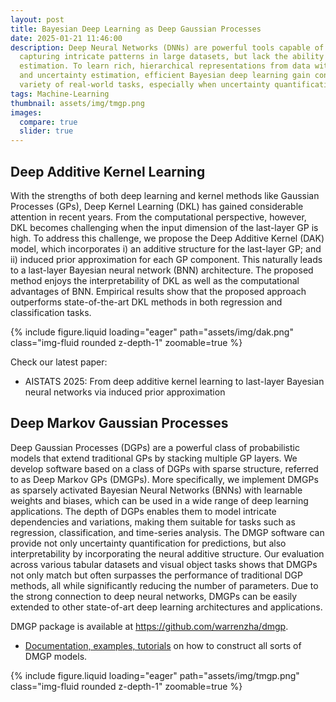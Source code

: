 ```yaml
---
layout: post
title: Bayesian Deep Learning as Deep Gaussian Processes
date: 2025-01-21 11:46:00
description: Deep Neural Networks (DNNs) are powerful tools capable of 
  capturing intricate patterns in large datasets, but lack the ability to provide uncertainty 
  estimation. To learn rich, hierarchical representations from data with proper interpretability 
  and uncertainty estimation, efficient Bayesian deep learning gain considerable attention in a 
  variety of real-world tasks, especially when uncertainty quantification is critical.
tags: Machine-Learning
thumbnail: assets/img/tmgp.png
images:
  compare: true
  slider: true
---
```


## Deep Additive Kernel Learning

With the strengths of both deep learning and kernel methods like Gaussian Processes (GPs), 
Deep Kernel Learning (DKL) has gained considerable attention in recent years. From the 
computational perspective, however, DKL becomes challenging when the input dimension of the 
last-layer GP is high. To address this challenge, we propose the Deep Additive Kernel (DAK) 
model, which incorporates i) an additive structure for the last-layer GP; and ii) induced 
prior approximation for each GP component. This naturally leads to a last-layer Bayesian neural 
network (BNN) architecture. The proposed method enjoys the interpretability of DKL as well as 
the computational advantages of BNN. Empirical results show that the proposed approach outperforms 
state-of-the-art DKL methods in both regression and classification tasks.

<div class="row mt-3">
    <div class="col-sm mt-3 mt-md-0">
        {% include figure.liquid loading="eager" path="assets/img/dak.png" class="img-fluid rounded z-depth-1" zoomable=true %}
    </div>
</div>

Check our latest paper:

- AISTATS 2025: From deep additive kernel learning to last-layer Bayesian neural networks via induced prior approximation

## Deep Markov Gaussian Processes

Deep Gaussian Processes (DGPs) are a powerful class of probabilistic models that extend traditional 
GPs by stacking multiple GP layers. We develop software based on a class of DGPs with 
sparse structure, referred to as Deep Markov GPs (DMGPs). More specifically, we implement DMGPs as 
sparsely activated Bayesian Neural Networks (BNNs) with learnable weights and biases, which can be 
used in a wide range of deep learning applications. The depth of DGPs enables them to model intricate 
dependencies and variations, making them suitable for tasks such as regression, classification, and 
time-series analysis. The DMGP software can provide not only uncertainty quantification for 
predictions, but also interpretability by incorporating the neural additive structure. Our evaluation 
across various tabular datasets and visual object tasks shows that DMGPs not only match but often 
surpasses the performance of traditional DGP methods, all while significantly reducing the number 
of parameters. Due to the strong connection to deep neural networks, DMGPs can be easily extended 
to other state-of-art deep learning architectures and applications. 

DMGP package is available at https://github.com/warrenzha/dmgp. 

- [Documentation, examples, tutorials](https://dmgp.readthedocs.io) on how to construct all sorts of DMGP models.

<div class="row mt-3">
    <div class="col-sm mt-3 mt-md-0">
        {% include figure.liquid loading="eager" path="assets/img/tmgp.png" class="img-fluid rounded z-depth-1" zoomable=true %}
    </div>
</div>
